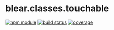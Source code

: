 # blear.classes.touchable

[![npm module][npm-img]][npm-url]
[![build status][travis-img]][travis-url]
[![coverage][coveralls-img]][coveralls-url]

[travis-img]: https://img.shields.io/travis/blearjs/blear.classes.touchable/master.svg?maxAge=2592000&style=flat-square
[travis-url]: https://travis-ci.org/blearjs/blear.classes.touchable

[npm-img]: https://img.shields.io/npm/v/blear.classes.touchable.svg?maxAge=2592000&style=flat-square
[npm-url]: https://www.npmjs.com/package/blear.classes.touchable

[coveralls-img]: https://img.shields.io/coveralls/blearjs/blear.classes.touchable/master.svg?maxAge=2592000&style=flat-square
[coveralls-url]: https://coveralls.io/github/blearjs/blear.classes.touchable?branch=master

